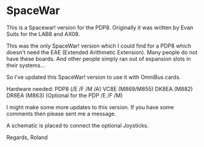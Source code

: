 # SpaceWar

This is a Spacewar! version for the PDP8. Originally it was written by Evan Suits for the LAB8  and AX08.

This was the only SpaceWar! version which I could find for a PDP8 which doesn't need the EAE (Extended Arithmetic Extension). Many people do not have these boards. And other people simply ran out of expansion slots in their systems...

So I've updated this SpaceWar! version to use it with OmniBus cards.

Hardware needed:
PDP8 (/E /F /M /A) 
VC8E (M869/M855)
DK8EA (M882) 
DR8EA (M863) (Optional for the PDP /E /F /M)

I might make some more updates to this version. If you have some comments then please sent me a message.

A schematic is placed to connect the optional Joysticks.

Regards, Roland
